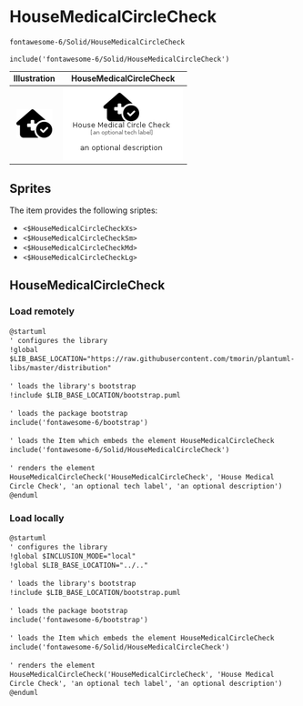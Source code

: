 # HouseMedicalCircleCheck


```text
fontawesome-6/Solid/HouseMedicalCircleCheck
```

```text
include('fontawesome-6/Solid/HouseMedicalCircleCheck')
```



| Illustration | HouseMedicalCircleCheck |
| :---: | :---: |
| ![illustration for Illustration](../../fontawesome-6/Solid/HouseMedicalCircleCheck.png) | ![illustration for HouseMedicalCircleCheck](../../fontawesome-6/Solid/HouseMedicalCircleCheck.Local.png) |



## Sprites
The item provides the following sriptes:

- `<$HouseMedicalCircleCheckXs>`
- `<$HouseMedicalCircleCheckSm>`
- `<$HouseMedicalCircleCheckMd>`
- `<$HouseMedicalCircleCheckLg>`





## HouseMedicalCircleCheck

### Load remotely
```plantuml
@startuml
' configures the library
!global $LIB_BASE_LOCATION="https://raw.githubusercontent.com/tmorin/plantuml-libs/master/distribution"

' loads the library's bootstrap
!include $LIB_BASE_LOCATION/bootstrap.puml

' loads the package bootstrap
include('fontawesome-6/bootstrap')

' loads the Item which embeds the element HouseMedicalCircleCheck
include('fontawesome-6/Solid/HouseMedicalCircleCheck')

' renders the element
HouseMedicalCircleCheck('HouseMedicalCircleCheck', 'House Medical Circle Check', 'an optional tech label', 'an optional description')
@enduml
```

### Load locally
```plantuml
@startuml
' configures the library
!global $INCLUSION_MODE="local"
!global $LIB_BASE_LOCATION="../.."

' loads the library's bootstrap
!include $LIB_BASE_LOCATION/bootstrap.puml

' loads the package bootstrap
include('fontawesome-6/bootstrap')

' loads the Item which embeds the element HouseMedicalCircleCheck
include('fontawesome-6/Solid/HouseMedicalCircleCheck')

' renders the element
HouseMedicalCircleCheck('HouseMedicalCircleCheck', 'House Medical Circle Check', 'an optional tech label', 'an optional description')
@enduml
```

